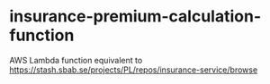 # insurance-premium-calculation-function

AWS Lambda function equivalent to 
https://stash.sbab.se/projects/PL/repos/insurance-service/browse